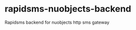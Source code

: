 rapidsms-nuobjects-backend
==========================

Rapidsms backend for nuobjects http sms gateway